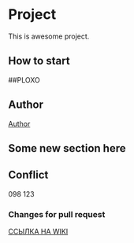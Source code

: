 # Project
This is awesome project.
## How to start
##PLOXO
## Author

[Author](author.md)
## Some new section here

## Conflict
098
123
### Changes for pull request
[ССЫЛКА НА WIKI](https://github.com/AlexanderNP/project2/wiki/%D0%9C%D0%BE%D0%B4%D0%B5%D0%BB%D1%8C-%D0%B6%D0%B8%D0%B7%D0%BD%D0%B5%D0%BD%D0%BD%D0%BE%D0%B3%D0%BE-%D1%86%D0%B8%D0%BA%D0%BB%D0%B0-(%D0%92%D0%B5%D0%B1-%D0%BF%D1%80%D0%B8%D0%BB%D0%BE%D0%B6%D0%B5%D0%BD%D0%B8%D1%8F-%D0%B4%D0%BB%D1%8F-%D0%BC%D0%BE%D0%BD%D0%B8%D1%82%D0%BE%D1%80%D0%B8%D0%BD%D0%B3%D0%B0-%D0%B8-%D0%B0%D0%BD%D0%B0%D0%BB%D0%B8%D0%B7%D0%B0-%D0%B2%D0%B8%D0%B1%D1%80%D0%B0%D1%86%D0%B8%D0%B9-%D0%B2-%D0%BF%D1%80%D0%BE%D0%BC%D1%8B%D1%88%D0%BB%D0%B5%D0%BD%D0%BD%D1%8B%D1%85-%D1%81%D0%B8%D1%81%D1%82%D0%B5%D0%BC%D0%B0%D1%85))
